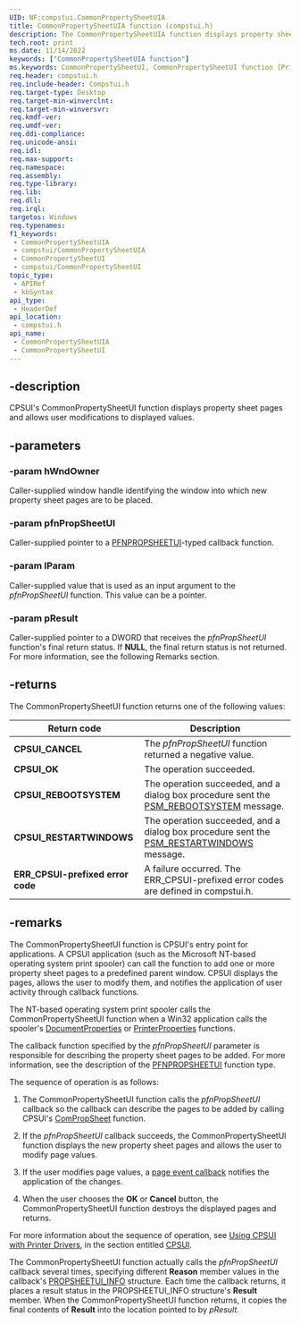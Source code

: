 ```yaml
---
UID: NF:compstui.CommonPropertySheetUIA
title: CommonPropertySheetUIA function (compstui.h)
description: The CommonPropertySheetUIA function displays property sheet pages and provides a way for users to modify displayed values.
tech.root: print
ms.date: 11/14/2022
keywords: ["CommonPropertySheetUIA function"]
ms.keywords: CommonPropertySheetUI, CommonPropertySheetUI function [Print Devices], CommonPropertySheetUIA, CommonPropertySheetUIW, compstui/CommonPropertySheetUI, cpsuifnc_547a4235-9e08-43fc-acae-b30091032ab3.xml, print.commonpropertysheetui
req.header: compstui.h
req.include-header: Compstui.h
req.target-type: Desktop
req.target-min-winverclnt: 
req.target-min-winversvr: 
req.kmdf-ver: 
req.umdf-ver: 
req.ddi-compliance: 
req.unicode-ansi: 
req.idl: 
req.max-support: 
req.namespace: 
req.assembly: 
req.type-library: 
req.lib: 
req.dll: 
req.irql: 
targetos: Windows
req.typenames: 
f1_keywords:
 - CommonPropertySheetUIA
 - compstui/CommonPropertySheetUIA
 - CommonPropertySheetUI
 - compstui/CommonPropertySheetUI
topic_type:
 - APIRef
 - kbSyntax
api_type:
 - HeaderDef
api_location:
 - compstui.h
api_name:
 - CommonPropertySheetUIA
 - CommonPropertySheetUI
---
```


## -description

CPSUI's CommonPropertySheetUI function displays property sheet pages and allows user modifications to displayed values.

## -parameters

### -param hWndOwner

Caller-supplied window handle identifying the window into which new property sheet pages are to be placed.

### -param pfnPropSheetUI

Caller-supplied pointer to a [PFNPROPSHEETUI](/windows-hardware/drivers/ddi/compstui/nc-compstui-pfnpropsheetui)-typed callback function.

### -param lParam

Caller-supplied value that is used as an input argument to the *pfnPropSheetUI* function. This value can be a pointer.

### -param pResult

Caller-supplied pointer to a DWORD that receives the *pfnPropSheetUI* function's final return status. If **NULL**, the final return status is not returned. For more information, see the following Remarks section.

## -returns

The CommonPropertySheetUI function returns one of the following values:

| Return code | Description |
|---|---|
| **CPSUI_CANCEL** | The *pfnPropSheetUI* function returned a negative value. |
| **CPSUI_OK** | The operation succeeded. |
| **CPSUI_REBOOTSYSTEM** | The operation succeeded, and a dialog box procedure sent the [PSM_REBOOTSYSTEM](/windows/win32/controls/psm-rebootsystem) message. |
| **CPSUI_RESTARTWINDOWS** | The operation succeeded, and a dialog box procedure sent the [PSM_RESTARTWINDOWS](/windows/win32/controls/psm-restartwindows) message. |
| **ERR_CPSUI-prefixed error code** | A failure occurred. The ERR_CPSUI-prefixed error codes are defined in compstui.h. |

## -remarks

The CommonPropertySheetUI function is CPSUI's entry point for applications. A CPSUI application (such as the Microsoft NT-based operating system print spooler) can call the function to add one or more property sheet pages to a predefined parent window. CPSUI displays the pages, allows the user to modify them, and notifies the application of user activity through callback functions.

The NT-based operating system print spooler calls the CommonPropertySheetUI function when a Win32 application calls the spooler's [DocumentProperties](/windows/win32/printdocs/documentproperties) or [PrinterProperties](/windows/win32/printdocs/printerproperties) functions.

The callback function specified by the *pfnPropSheetUI* parameter is responsible for describing the property sheet pages to be added. For more information, see the description of the [PFNPROPSHEETUI](/windows-hardware/drivers/ddi/compstui/nc-compstui-pfnpropsheetui) function type.

The sequence of operation is as follows:

1. The CommonPropertySheetUI function calls the *pfnPropSheetUI* callback so the callback can describe the pages to be added by calling CPSUI's [ComPropSheet](/windows-hardware/drivers/ddi/compstui/nc-compstui-pfncompropsheet) function.

1. If the *pfnPropSheetUI* callback succeeds, the CommonPropertySheetUI function displays the new property sheet pages and allows the user to modify page values.

1. If the user modifies page values, a [page event callback](/windows-hardware/drivers/print/page-event-callbacks) notifies the application of the changes.

1. When the user chooses the **OK** or **Cancel** button, the CommonPropertySheetUI function destroys the displayed pages and returns.

For more information about the sequence of operation, see [Using CPSUI with Printer Drivers](/windows-hardware/drivers/print/using-cpsui-with-printer-drivers), in the section entitled [CPSUI](/windows-hardware/drivers/print/common-property-sheet-user-interface).

The CommonPropertySheetUI function actually calls the *pfnPropSheetUI* callback several times, specifying different **Reason** member values in the callback's [PROPSHEETUI_INFO](/windows-hardware/drivers/ddi/compstui/ns-compstui-_propsheetui_info) structure. Each time the callback returns, it places a result status in the PROPSHEETUI_INFO structure's **Result** member. When the CommonPropertySheetUI function returns, it copies the final contents of **Result** into the location pointed to by *pResult*.

